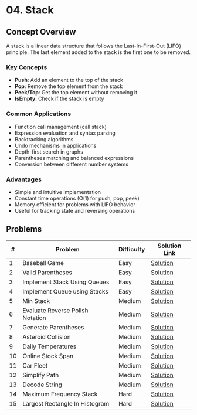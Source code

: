 # 04. Stack

## Concept Overview

A stack is a linear data structure that follows the Last-In-First-Out (LIFO) principle. The last element added to the stack is the first one to be removed.

### Key Concepts
- **Push**: Add an element to the top of the stack
- **Pop**: Remove the top element from the stack
- **Peek/Top**: Get the top element without removing it
- **IsEmpty**: Check if the stack is empty

### Common Applications
- Function call management (call stack)
- Expression evaluation and syntax parsing
- Backtracking algorithms
- Undo mechanisms in applications
- Depth-first search in graphs
- Parentheses matching and balanced expressions
- Conversion between different number systems

### Advantages
- Simple and intuitive implementation
- Constant time operations (O(1) for push, pop, peek)
- Memory efficient for problems with LIFO behavior
- Useful for tracking state and reversing operations

## Problems

| # | Problem | Difficulty | Solution Link |
|---|---------|------------|---------------|
| 1 | Baseball Game | Easy | [Solution](./01_Baseball_Game.md) |
| 2 | Valid Parentheses | Easy | [Solution](./02_Valid_Parentheses.md) |
| 3 | Implement Stack Using Queues | Easy | [Solution](./03_Implement_Stack_Using_Queues.md) |
| 4 | Implement Queue using Stacks | Easy | [Solution](./04_Implement_Queue_using_Stacks.md) |
| 5 | Min Stack | Medium | [Solution](./05_Min_Stack.md) |
| 6 | Evaluate Reverse Polish Notation | Medium | [Solution](./06_Evaluate_Reverse_Polish_Notation.md) |
| 7 | Generate Parentheses | Medium | [Solution](./07_Generate_Parentheses.md) |
| 8 | Asteroid Collision | Medium | [Solution](./08_Asteroid_Collision.md) |
| 9 | Daily Temperatures | Medium | [Solution](./09_Daily_Temperatures.md) |
| 10 | Online Stock Span | Medium | [Solution](./10_Online_Stock_Span.md) |
| 11 | Car Fleet | Medium | [Solution](./11_Car_Fleet.md) |
| 12 | Simplify Path | Medium | [Solution](./12_Simplify_Path.md) |
| 13 | Decode String | Medium | [Solution](./13_Decode_String.md) |
| 14 | Maximum Frequency Stack | Hard | [Solution](./14_Maximum_Frequency_Stack.md) |
| 15 | Largest Rectangle In Histogram | Hard | [Solution](./15_Largest_Rectangle_In_Histogram.md) |
